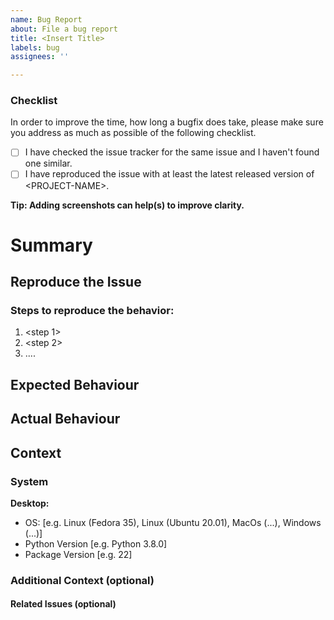```yaml
---
name: Bug Report 
about: File a bug report 
title: <Insert Title> 
labels: bug
assignees: ''

---
```


### Checklist
In order to improve the time, how long a bugfix does take, please make sure you address as much as possible of the following checklist.

- [ ] I have checked the issue tracker for the same issue and I haven't found one similar.
- [ ] I have reproduced the issue with at least the latest released version of \<PROJECT-NAME\>.

**Tip: Adding screenshots can help(s) to improve clarity.**

# Summary
<!---
Describe the bug: A clear and concise description of what the bug is.
-->

## Reproduce the Issue
<!---
Describe how to reproduce the bug, e.g.:
1. Go to '...'
2. Click on '....'
3. Scroll down to '....'
4. See error
-->
### Steps to reproduce the behavior:
1. <step 1> 
2. <step 2>
3. ....

## Expected Behaviour
<!---
Describe the expected behaviour: A clear and concise description of what you expected to happen.
-->

## Actual Behaviour
<!---
Describe the actual observed behaviour: A clear and concise description of what you actually to happen.
Screenshot: If applicable, add screenshots to help explain your problem.
-->

## Context
<!---
Describe the actual observed behaviour: A clear and concise description of what you actually to happen.
Screenshot: If applicable, add screenshots to help explain your problem.
-->

### System
<!---
Describe the system and the used configuration.
-->
**Desktop:**
 - OS: [e.g. Linux (Fedora 35), Linux (Ubuntu 20.01), MacOs (...), Windows (...)]
 - Python Version [e.g. Python 3.8.0]
 - Package Version [e.g. 22]

### Additional Context (optional)
<!---
Add any additional context about the problem here.
-->

#### Related Issues (optional)
<!---
Link related issues form the issue tracker here.
-->

